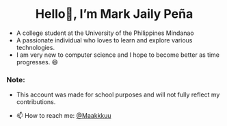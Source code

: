 <h1 align="center">Hello👋, I’m Mark Jaily Peña </h1>

- A college student at the University of the Philippines Mindanao 
- A passionate individual who loves to learn and explore various technologies. 
- I am very new to computer science and I hope to become better as time progresses. 😄

### Note:
- This account was made for school purposes and will not fully reflect my contributions.

- 📫 How to reach me: <a href="https://github.com/Maakkkuu">@Maakkkuu
